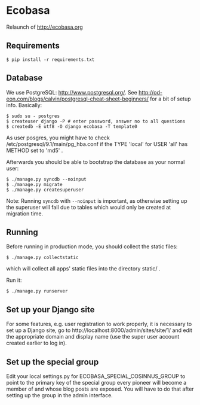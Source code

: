 Ecobasa
=======

Relaunch of http://ecobasa.org

Requirements
------------

	$ pip install -r requirements.txt


Database
--------

We use PostgreSQL: http://www.postgresql.org/.
See http://od-eon.com/blogs/calvin/postgresql-cheat-sheet-beginners/
for a bit of setup info. Basically:

	$ sudo su - postgres
	$ createuser django -P # enter password, answer no to all questions
	$ createdb -E utf8 -O django ecobasa -T template0

As user posgres, you might have to check /etc/postgresql/9.1/main/pg_hba.conf
if the TYPE 'local' for USER 'all' has METHOD set to 'md5' .

Afterwards you should be able to bootstrap the database as your normal user:

	$ ./manage.py syncdb --noinput
	$ ./manage.py migrate
	$ ./manage.py createsuperuser

Note: Running `syncdb` with `--noinput` is important, as otherwise setting up
the superuser will fail due to tables which would only be created at migration
time.


Running
-------

Before running in production mode, you should collect the static files:

	$ ./manage.py collectstatic

which will collect all apps' static files into the directory static/ .


Run it:

	$ ./manage.py runserver


Set up your Django site
-----------------------

For some features, e.g. user registration to work properly, it is necessary to
set up a Django site, go to http://localhost:8000/admin/sites/site/1/ and edit
the appropriate domain and display name (use the super user account created
earlier to log in).


Set up the special group
------------------------

Edit your local settings.py for ECOBASA_SPECIAL_COSINNUS_GROUP to point to the
primary key of the special group every pioneer will become a member of and
whose blog posts are exposed. You will have to do that after setting up the
group in the admin interface.
